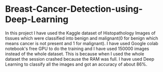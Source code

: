 # Breast-Cancer-Detection-using-Deep-Learning

In this project I have used the Kaggle dataset of Histopathology Images of tissues which were classified into benign and malignant(0 for benign which means cancer is not present and 1 for malignant).
I have used Google colab notebook's free GPU to do the training and I have used 150000 images instead of the whole dataset. This is because when I used the whole dataset the session crashed because the RAM was full.
I have used Deep Learning to classify all the images and got an accuracy of about 86%.
